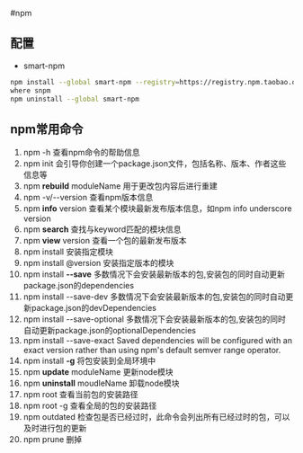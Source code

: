 #npm
## 配置
* smart-npm
```bash
npm install --global smart-npm --registry=https://registry.npm.taobao.org/
where snpm
npm uninstall --global smart-npm
```
## npm常用命令
1. npm -h							    查看npm命令的帮助信息
2. npm init						        会引导你创建一个package.json文件，包括名称、版本、作者这些信息等
3. npm __rebuild__ moduleName			用于更改包内容后进行重建
4. npm -v/--version					    查看npm版本信息
5. npm __info__ <pkg> version			查看某个模块最新发布版本信息，如npm info underscore version
6. npm __search__ <keyword>				查找与keyword匹配的模块信息
7. npm __view__ <pkg> version			查看一个包的最新发布版本
8. npm install <pkg>					安装指定模块
9. npm install <pkg>@version			安装指定版本的模块
10. npm install <pkg> __--save__		多数情况下会安装最新版本的包,安装包的同时自动更新package.json的dependencies
11. npm install <pkg> --save-dev		多数情况下会安装最新版本的包,安装包的同时自动更新package.json的devDependencies
12. npm install <pkg> --save-optional	多数情况下会安装最新版本的包,安装包的同时自动更新package.json的optionalDependencies
13. npm install <pkg> --save-exact		Saved dependencies will be configured with an exact version rather than using npm's default semver range operator.
14. npm install <name> __-g__ 			将包安装到全局环境中
15. npm __update__ moduleName			更新node模块
16. npm __uninstall__ moudleName		卸载node模块
17. npm root						    查看当前包的安装路径
18. npm root -g					        查看全局的包的安装路径
19. npm outdated					    检查包是否已经过时，此命令会列出所有已经过时的包，可以及时进行包的更新
20. npm prune 						    删掉

